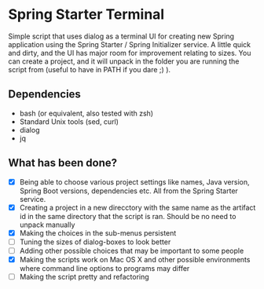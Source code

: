 # Spring Starter Terminal
Simple script that uses dialog as a terminal UI for creating new Spring application using the Spring Starter / Spring Initializer service. A little quick and dirty, and the UI has major room for improvement relating to sizes. You can create a project, and it will unpack in the folder you are running the script from (useful to have in PATH if you dare ;) ).


## Dependencies
- bash (or equivalent, also tested with zsh)
- Standard Unix tools (sed, curl)
- dialog
- jq


## What has been done?
- [x] Being able to choose various project settings like names, Java version, Spring Boot versions, dependencies etc. All from the Spring Starter service.
- [x] Creating a project in a new direcctory with the same name as the artifact id in the same directory that the script is ran. Should be no need to unpack manually
- [x] Making the choices in the sub-menus persistent
- [ ] Tuning the sizes of dialog-boxes to look better
- [ ] Adding other possible choices that may be important to some people
- [x] Making the scripts work on Mac OS X and other possible environments where command line options to programs may differ
- [ ] Making the script pretty and refactoring
